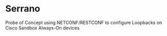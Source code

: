 # Serrano
Probe of Concept using NETCONF/RESTCONF to configure Loopbacks on Cisco Sandbox Always-On devices
